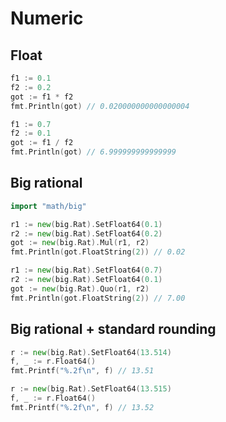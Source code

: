 # Numeric

## Float

```go
f1 := 0.1
f2 := 0.2
got := f1 * f2
fmt.Println(got) // 0.020000000000000004
```

```go
f1 := 0.7
f2 := 0.1
got := f1 / f2
fmt.Println(got) // 6.999999999999999
```

## Big rational

```go
import "math/big"
```

```go
r1 := new(big.Rat).SetFloat64(0.1)
r2 := new(big.Rat).SetFloat64(0.2)
got := new(big.Rat).Mul(r1, r2)
fmt.Println(got.FloatString(2)) // 0.02
```

```go
r1 := new(big.Rat).SetFloat64(0.7)
r2 := new(big.Rat).SetFloat64(0.1)
got := new(big.Rat).Quo(r1, r2)
fmt.Println(got.FloatString(2)) // 7.00
```

## Big rational + standard rounding

```go
r := new(big.Rat).SetFloat64(13.514)
f, _ := r.Float64()
fmt.Printf("%.2f\n", f) // 13.51
```

```go
r := new(big.Rat).SetFloat64(13.515)
f, _ := r.Float64()
fmt.Printf("%.2f\n", f) // 13.52
```

